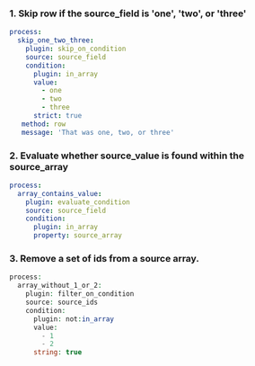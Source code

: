 ### 1\. Skip row if the source\_field is 'one', 'two', or 'three'

```yaml
process:
  skip_one_two_three:
    plugin: skip_on_condition
    source: source_field
    condition:
      plugin: in_array
      value:
        - one
        - two
        - three
      strict: true
   method: row
   message: 'That was one, two, or three'
```

### 2\. Evaluate whether source\_value is found within the source\_array

```yaml
process:
  array_contains_value:
    plugin: evaluate_condition
    source: source_field
    condition:
      plugin: in_array
      property: source_array
```

### 3\. Remove a set of ids from a source array.

```php
process:
  array_without_1_or_2:
    plugin: filter_on_condition
    source: source_ids
    condition:
      plugin: not:in_array
      value:
        - 1
        - 2
      string: true
```